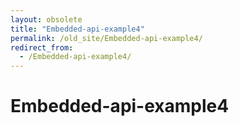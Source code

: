 ```yaml
---
layout: obsolete
title: "Embedded-api-example4"
permalink: /old_site/Embedded-api-example4/
redirect_from:
  - /Embedded-api-example4/
---
```


Embedded-api-example4
=====================



